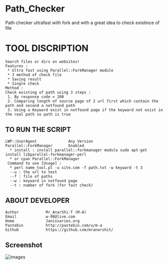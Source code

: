 # Path_Checker
Path checker ultrafast with fork and with a great idea to check existince of file 

TOOL DISCRIPTION
===============
```
Search files or dirs on websites!
Features : 
 * Ultra fast using Parallel::ForkManager module
 * 3 method of check file 
 * Saving result 
 * Single check 
Method : 
Check existing of path using 3 steps : 
 1. By response code = 200
 2. Comparing length of source page of 2 url first which contain the path and second a notfound path 
 3. Using a Keyward exist in notfound page if the keyward not exist in the real path so path is true 
```

TO RUN THE SCRIPT
----
```
LWP::UserAgent              Any Version
Parallel::ForkManager       Enabled
  * install : install parallel::forkmanager module sudo apt-get install libparallel-forkmanager-perl
  * or cpan Parallel::ForkManager
 Command to use [Usage] : 
  * perl name_tool.pl -u site.com -f path.txt -w keyward -t 3
  --u : the url to test 
  --f : file of paths
  --w : keyward in notfound page 
  --t : number of fork (for fast check)
```

ABOUT DEVELOPER
----
```
Author            Mr_AnarShi-T (M-A)
Email             w-98@live.com
Home              Janissaries.org
Pastebin          http://pastebin.com/u/m-a
Github            https://github.com/mranarshit/
```

Screenshot
----
![images](https://lh3.googleusercontent.com/-DlWW_Yy_qEM/VbKpfwUB07I/AAAAAAAAAQA/nwaF5Kqm7E8/s912-Ic42/ccccc.jpg)
